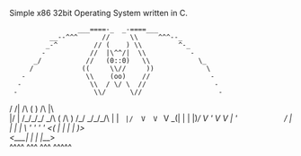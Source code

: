 Simple x86 32bit Operating System written in C.



         
                     ___====-_  _-====___ 
              __--^^^      //     \\     ^^^--_
             _-^         // (    ) \\         ^-_
            -           //  |\^^/|  \\           -
          _/           //   (0::0)   \\            \_
         /            ((     \\//     ))             \ 
       -               \\    (oo)    //               -
      -                 \\  / \/ \  //                 -
     -                   \\/      \//                   -
   / /|           /\      (        )      /\           |\ \
   |/ | /\_/\_/\_/  \_/\  (   /\   )  /\_/  \_/\_/\_/\ | \|
   `  |/  V  V  `    V  \_(| |  | |)_/  V    '  V  V  \|  '
      `   `  `       `   / | |  | | \   '       '  '   '
                       <(  | |  | |  )>             
                      <__\_| |  | |_\__>           
                      ^^^^ ^^^  ^^^ ^^^^^



